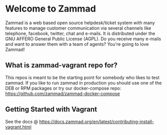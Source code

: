Welcome to Zammad
=================

Zammad is a web based open source helpdesk/ticket system with many features
to manage customer communication via several channels like telephone, facebook,
twitter, chat and e-mails. It is distributed under the GNU AFFERO General Public
 License (AGPL). Do you receive many e-mails and want to answer them with a team of agents?
You're going to love Zammad!

What is zammad-vagrant repo for?
-------------------------------

This repos is meant to be the starting point for somebody who likes to test zammad.
If you like to run zammad in production you should use one of the DEB or RPM packages or 
try our docker-compose repo: https://github.com/zammad/zammad-docker-compose


Getting Started with Vagrant
----------------------------

See the docs @ https://docs.zammad.org/en/latest/contributing-install-vagrant.html


